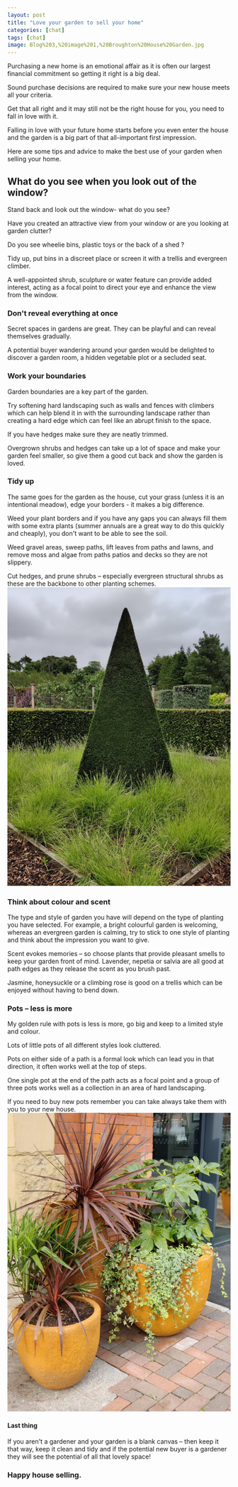 ```yaml
---
layout: post
title: "Love your garden to sell your home"
categories: [chat]
tags: [chat]
image: Blog%203,%20image%201,%20Broughton%20House%20Garden.jpg
---
```

Purchasing a new home is an emotional affair as it is often our largest financial commitment so getting it right is a big deal. 

Sound purchase decisions are required to make sure your new house meets all your criteria. 

Get that all right and it may still not be the right house for you, you need to fall in love with it.

Falling in love with your future home starts before you even enter the house and the garden is a big part of that all-important first impression. 

Here are some tips and advice to make the best use of your garden when selling your home.

## What do you see when you look out of the window?

Stand back and look out the window- what do you see? 

Have you created an attractive view from your window or are you looking at garden clutter?

Do you see wheelie bins, plastic toys or the back of a shed ? 

Tidy up, put bins in a discreet place or screen it with a trellis and evergreen climber. 

A well-appointed shrub, sculpture or water feature can provide added interest, acting as a focal point to direct your eye and enhance the view from the window.

### Don't reveal everything at once
Secret spaces in gardens are great. They can be playful and can reveal themselves gradually. 

A potential buyer wandering around your garden would be delighted to discover a garden room, a hidden vegetable plot or a secluded seat.

### Work your boundaries 

Garden boundaries are a key part of the garden. 

Try softening hard landscaping such as walls and fences with climbers which can help blend it in with the surrounding landscape rather than creating a hard edge which can feel like an abrupt finish to the space.

If you have hedges make sure they are neatly trimmed. 

Overgrown shrubs and hedges can take up a lot of space and make your garden feel smaller, so give them a good cut back and show the garden is loved.

### Tidy up 

The same goes for the garden as the house, cut your grass (unless it is an intentional meadow), edge your borders - it makes a big difference. 

Weed your plant borders and if you have any gaps you can always fill them with some extra plants (summer annuals are a great way to do this quickly and cheaply), you don't want to be able to see the soil. 

Weed gravel areas, sweep paths, lift leaves from paths and lawns, and remove moss and algae from paths patios and decks so they are not slippery. 

Cut hedges, and prune shrubs – especially evergreen structural shrubs as these are the backbone to other planting schemes.
![Focal Point](/assets/img/Blog%203,%20image%202,%20Garden%20focal%20point.jpg)

### Think about colour and scent

The type and style of garden you have will depend on the type of planting you have selected. For example, a bright colourful garden is welcoming, whereas an evergreen garden is calming, try to stick to one style of planting and think about the impression you want to give.

Scent evokes memories – so choose plants that provide pleasant smells to keep your garden front of mind. Lavender, nepetia or salvia are all good at path edges as they release the scent as you brush past. 

Jasmine, honeysuckle or a climbing rose is good on a trellis which can be enjoyed without having to bend down.

### Pots – less is more 

My golden rule with pots is less is more, go big and keep to a limited style and colour. 

Lots of little pots of all different styles look cluttered. 

Pots on either side of a path is a formal look which can lead you in that direction, it often works well at the top of steps. 

One single pot at the end of the path acts as a focal point and a group of three pots works well as a collection in an area of hard landscaping. 

If you need to buy new pots remember you can take always take them with you to your new house.
![Plant Pots arrangement](/assets/img/Blog%203,%20image%203,plant%20pot%20arrangement.jpg)

#### Last thing

If you aren't a gardener and your garden is a blank canvas – then keep it that way, keep it clean and tidy and if the potential new buyer is a gardener they will see the potential of all that lovely space!

### Happy house selling.
